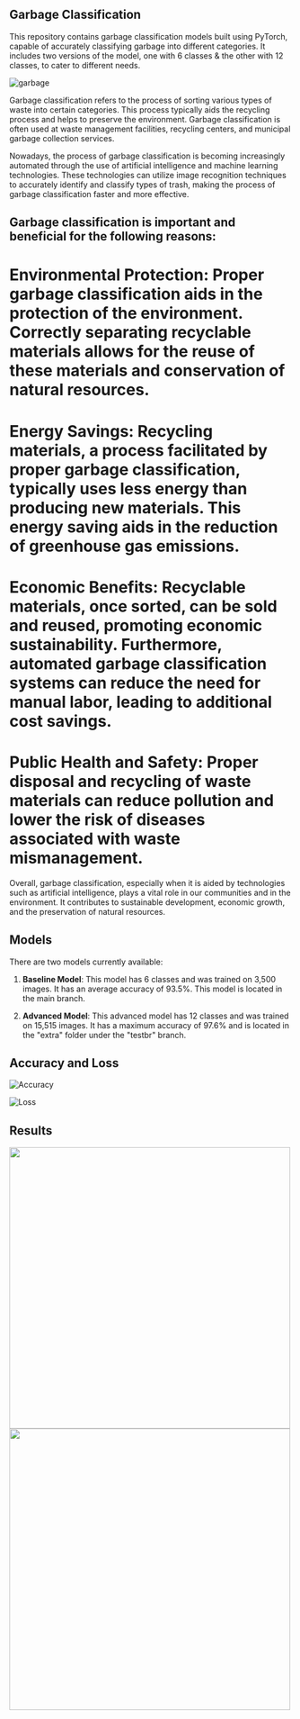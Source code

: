 ## Garbage Classification

This repository contains garbage classification models built using PyTorch, capable of accurately classifying garbage into different categories. It includes two versions of the model, one with 6 classes & the other with 12 classes, to cater to different needs.

![garbage](https://github.com/meryemsakin/garbage-classification/blob/master/garbage.png)

Garbage classification refers to the process of sorting various types of waste into certain categories. This process typically aids the recycling process and helps to preserve the environment. Garbage classification is often used at waste management facilities, recycling centers, and municipal garbage collection services.

Nowadays, the process of garbage classification is becoming increasingly automated through the use of artificial intelligence and machine learning technologies. These technologies can utilize image recognition techniques to accurately identify and classify types of trash, making the process of garbage classification faster and more effective.

## Garbage classification is important and beneficial for the following reasons:

# Environmental Protection: Proper garbage classification aids in the protection of the environment. Correctly separating recyclable materials allows for the reuse of these materials and conservation of natural resources.

# Energy Savings: Recycling materials, a process facilitated by proper garbage classification, typically uses less energy than producing new materials. This energy saving aids in the reduction of greenhouse gas emissions.

# Economic Benefits: Recyclable materials, once sorted, can be sold and reused, promoting economic sustainability. Furthermore, automated garbage classification systems can reduce the need for manual labor, leading to additional cost savings.

# Public Health and Safety: Proper disposal and recycling of waste materials can reduce pollution and lower the risk of diseases associated with waste mismanagement.

Overall, garbage classification, especially when it is aided by technologies such as artificial intelligence, plays a vital role in our communities and in the environment. It contributes to sustainable development, economic growth, and the preservation of natural resources.


## Models

There are two models currently available:

1. **Baseline Model**: This model has 6 classes and was trained on 3,500 images. It has an average accuracy of 93.5%. This model is located in the main branch.

2. **Advanced Model**: This advanced model has 12 classes and was trained on 15,515 images. It has a maximum accuracy of 97.6% and is located in the "extra" folder under the "testbr" branch.


## Accuracy and Loss


![Accuracy](https://github.com/meryemsakin/garbage-classification/blob/master/acc.png)

![Loss](https://github.com/meryemsakin/garbage-classification/blob/master/loss.png)


## Results

<img src="https://github.com/meryemsakin/garbage-classification/blob/master/metal.png" width="500" height="500">

<img src="https://github.com/meryemsakin/garbage-classification/blob/master/plastic.png" width="500" height="500">

